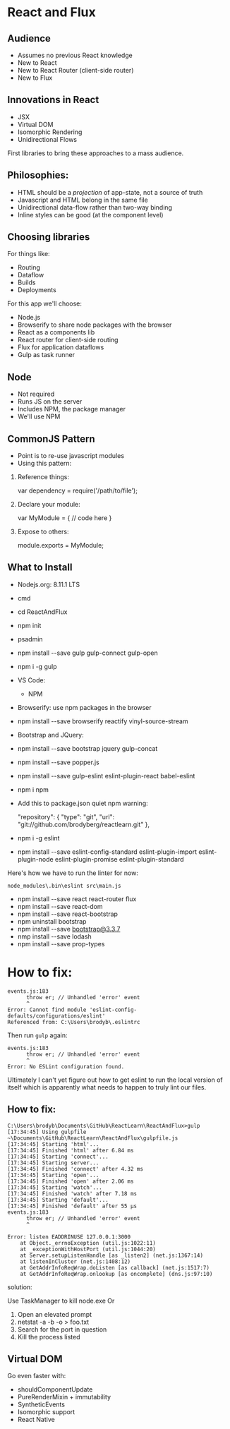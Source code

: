 # React and Flux

## Audience

* Assumes no previous React knowledge
* New to React
* New to React Router (client-side router)
* New to Flux

## Innovations in React

* JSX
* Virtual DOM
* Isomorphic Rendering
* Unidirectional Flows

First libraries to bring these approaches to a mass audience. 

## Philosophies: 

* HTML should be a *projection* of app-state, not a source of truth
* Javascript and HTML belong in the same file
* Unidirectional data-flow rather than two-way binding
* Inline styles can be good (at the component level)

## Choosing libraries

For things like: 

* Routing
* Dataflow
* Builds
* Deployments

For this app we'll choose: 

* Node.js
* Browserify to share node packages with the browser
* React as a components lib
* React router for client-side routing
* Flux for application dataflows
* Gulp as task runner

## Node

* Not required
* Runs JS on the server
* Includes NPM, the package manager
* We'll use NPM

## CommonJS Pattern

* Point is to re-use javascript modules
* Using this pattern: 

1. Reference things: 

    var dependency = require('/path/to/file');

2. Declare your module: 

    var MyModule = {
      // code here
    }
  
3. Expose to others: 

    module.exports = MyModule;

## What to Install

* Nodejs.org: 8.11.1 LTS
* cmd
* cd ReactAndFlux
* npm init
* psadmin
* npm install --save gulp gulp-connect gulp-open
* npm i -g gulp
* VS Code: 
  * NPM
* Browserify: use npm packages in the browser
* npm install --save browserify reactify vinyl-source-stream
* Bootstrap and JQuery: 
* npm install --save bootstrap jquery gulp-concat
* npm install --save popper.js
* npm install --save gulp-eslint eslint-plugin-react babel-eslint
* npm i npm
* Add this to package.json quiet npm warning: 

    "repository": {
      "type": "git",
      "url": "git://github.com/brodyberg/reactlearn.git"
    },

* npm i -g eslint
* npm install --save eslint-config-standard eslint-plugin-import eslint-plugin-node eslint-plugin-promise eslint-plugin-standard

Here's how we have to run the linter for now: 

    node_modules\.bin\eslint src\main.js

* npm install --save react react-router flux
* npm install --save react-dom
* npm install --save react-bootstrap
* npm uninstall bootstrap
* npm install --save bootstrap@3.3.7
* nmp install --save lodash
* npm install --save prop-types

# How to fix: 

    events.js:183
          throw er; // Unhandled 'error' event
          ^
    Error: Cannot find module 'eslint-config-defaults/configurations/eslint'
    Referenced from: C:\Users\brodyb\.eslintrc

Then run ```gulp``` again: 

    events.js:183
          throw er; // Unhandled 'error' event
          ^
    Error: No ESLint configuration found.

Ultimately I can't yet figure out how to get eslint to run the local version
of itself which is apparently what needs to happen to truly lint our files. 

## How to fix: 

    C:\Users\brodyb\Documents\GitHub\ReactLearn\ReactAndFlux>gulp
    [17:34:45] Using gulpfile ~\Documents\GitHub\ReactLearn\ReactAndFlux\gulpfile.js
    [17:34:45] Starting 'html'...
    [17:34:45] Finished 'html' after 6.84 ms
    [17:34:45] Starting 'connect'...
    [17:34:45] Starting server...
    [17:34:45] Finished 'connect' after 4.32 ms
    [17:34:45] Starting 'open'...
    [17:34:45] Finished 'open' after 2.06 ms
    [17:34:45] Starting 'watch'...
    [17:34:45] Finished 'watch' after 7.18 ms
    [17:34:45] Starting 'default'...
    [17:34:45] Finished 'default' after 55 μs
    events.js:183
          throw er; // Unhandled 'error' event
          ^

    Error: listen EADDRINUSE 127.0.0.1:3000
        at Object._errnoException (util.js:1022:11)
        at _exceptionWithHostPort (util.js:1044:20)
        at Server.setupListenHandle [as _listen2] (net.js:1367:14)
        at listenInCluster (net.js:1408:12)
        at GetAddrInfoReqWrap.doListen [as callback] (net.js:1517:7)
        at GetAddrInfoReqWrap.onlookup [as oncomplete] (dns.js:97:10)

solution: 

Use TaskManager to kill node.exe
Or
1. Open an elevated prompt
2. netstat -a -b -o > foo.txt
3. Search for the port in question
4. Kill the process listed 

## Virtual DOM

Go even faster with: 

* shouldComponentUpdate
* PureRenderMixin + immutability
* SyntheticEvents
* Isomorphic support
* React Native